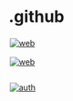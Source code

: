 # .github
<svg fill="none" viewBox="0 0 300 120" width="300" height="120" xmlns="http://www.w3.org/2000/svg" >
<foreignObject width="100%" height="100%">
		<div xmlns="http://www.w3.org/1999/xhtml">
			<style>
        div {
          display: flex;
          flex-direction: column;
        }
				a {
					margin: 2px;
				}
			 </style>
       <div>
          <a href="https://github.com/Mindspace-Fontys/mindspaces/actions/workflows/web.yml">
            <img src="https://github.com/Mindspace-Fontys/mindspaces/actions/workflows/web.yml/badge.svg" alt="web" style="max-width: 100%;">
          </a>
       </div>
	</foreignObject>
  
[![web](https://github.com/Mindspace-Fontys/mindspaces/actions/workflows/web.yml/badge.svg)](https://github.com/Mindspace-Fontys/mindspaces/actions/workflows/web.yml)

[![auth](https://github.com/Mindspace-Fontys/mindspaces/actions/workflows/auth.yaml/badge.svg)](https://github.com/Mindspace-Fontys/mindspaces/actions/workflows/auth.yaml)

[![authorization](https://github.com/Mindspace-Fontys/mindspaces/actions/workflows/authorization.yaml/badge.svg)](https://github.com/Mindspace-Fontys/mindspaces/actions/workflows/authorization.yaml)

[![gateway](https://github.com/Mindspace-Fontys/mindspaces/actions/workflows/gateway.yaml/badge.svg)](https://github.com/Mindspace-Fontys/mindspaces/actions/workflows/gateway.yaml)

[![rooms](https://github.com/Mindspace-Fontys/mindspaces/actions/workflows/rooms.yaml/badge.svg)](https://github.com/Mindspace-Fontys/mindspaces/actions/workflows/rooms.yaml)

[![reservation](https://github.com/Mindspace-Fontys/mindspaces/actions/workflows/reservation.yaml/badge.svg)](https://github.com/Mindspace-Fontys/mindspaces/actions/workflows/reservation.yaml)
</div>
